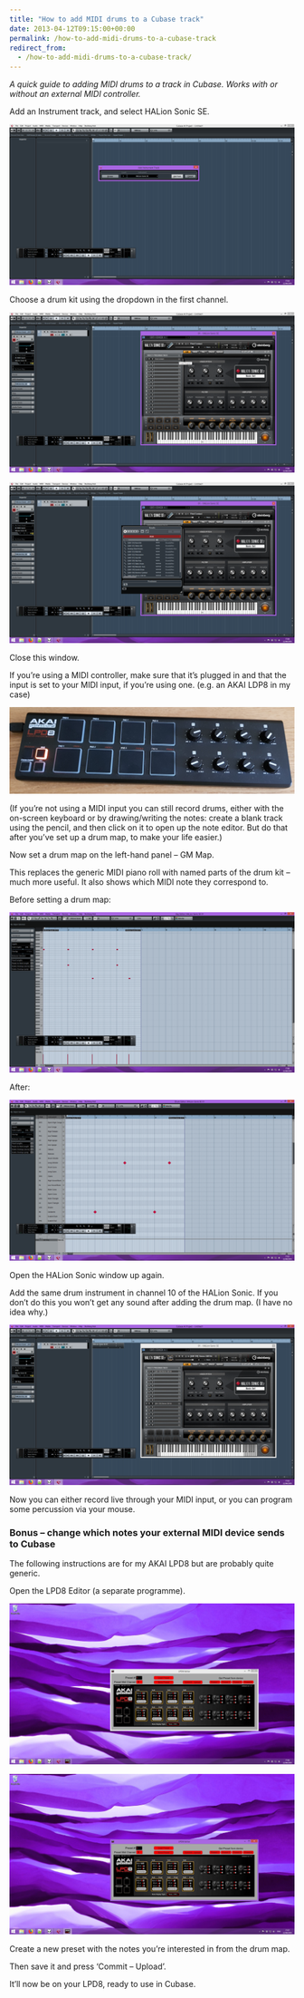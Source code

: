 ```yaml
---
title: "How to add MIDI drums to a Cubase track"
date: 2013-04-12T09:15:00+00:00
permalink: /how-to-add-midi-drums-to-a-cubase-track
redirect_from:
  - /how-to-add-midi-drums-to-a-cubase-track/
---
```


*A quick guide to adding MIDI drums to a track in Cubase. Works with or without an external MIDI controller.*

Add an Instrument track, and select HALion Sonic SE.

![Add Instrument Track](https://github.com/martinlugton/martinlugton.github.io/blob/main/images/add-instrument-track.png?raw=true)

Choose a drum kit using the dropdown in the first channel.

![Select Drum Kit 1](https://github.com/martinlugton/martinlugton.github.io/blob/main/images/select-some-sort-of-drum-1.png?raw=true)

![Select Drum Kit 2](https://github.com/martinlugton/martinlugton.github.io/blob/main/images/select-some-sort-of-drum-2.png?raw=true)

Close this window.

If you’re using a MIDI controller, make sure that it’s plugged in and that the input is set to your MIDI input, if you’re using one. (e.g. an AKAI LDP8 in my case)

![AKAI LPD8](https://github.com/martinlugton/martinlugton.github.io/blob/main/images/akai-lpd8.jpg?raw=true)

(If you’re not using a MIDI input you can still record drums, either with the on-screen keyboard or by drawing/writing the notes: create a blank track using the pencil, and then click on it to open up the note editor. But do that after you’ve set up a drum map, to make your life easier.)

Now set a drum map on the left-hand panel – GM Map.

This replaces the generic MIDI piano roll with named parts of the drum kit – much more useful. It also shows which MIDI note they correspond to.

Before setting a drum map:

![Before Drum Map](https://github.com/martinlugton/martinlugton.github.io/blob/main/images/before-drum-map.png?raw=true)

After:

![After Drum Map](https://github.com/martinlugton/martinlugton.github.io/blob/main/images/after-drum-map.png?raw=true)

Open the HALion Sonic window up again.

Add the same drum instrument in channel 10 of the HALion Sonic. If you don’t do this you won’t get any sound after adding the drum map. (I have no idea why.)

![Add the Same Instrument to Channel 10](https://github.com/martinlugton/martinlugton.github.io/blob/main/images/add-the-same-instrument-to-channel-10.png?raw=true)

Now you can either record live through your MIDI input, or you can program some percussion via your mouse.

### Bonus – change which notes your external MIDI device sends to Cubase

The following instructions are for my AKAI LPD8 but are probably quite generic.

Open the LPD8 Editor (a separate programme).

![One Set of MIDI Notes](https://github.com/martinlugton/martinlugton.github.io/blob/main/images/one-set-of-midi-notes.png?raw=true)

![Second Set of MIDI Notes](https://github.com/martinlugton/martinlugton.github.io/blob/main/images/second-set-of-midi-notes.png?raw=true)

Create a new preset with the notes you’re interested in from the drum map.

Then save it and press ‘Commit – Upload’.

It’ll now be on your LPD8, ready to use in Cubase.